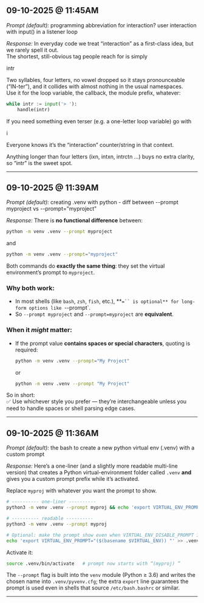 
## 09-10-2025 @ 11:45AM

*Prompt (default):*
programming abbreviation for interaction? user interaction with input() in a listener loop


*Response:*
In everyday code we treat “interaction” as a first-class idea, but we rarely spell it out.  
The shortest, still-obvious tag people reach for is simply

intr

Two syllables, four letters, no vowel dropped so it stays pronounceable (“IN-ter”), and it collides with almost nothing in the usual namespaces.  
Use it for the loop variable, the callback, the module prefix, whatever:

```python
while intr := input('> '):
    handle(intr)
```

If you need something even terser (e.g. a one-letter loop variable) go with

i

Everyone knows it’s the “interaction” counter/string in that context.

Anything longer than four letters (ixn, intxn, intrctn …) buys no extra clarity, so “intr” is the sweet spot.

---

## 09-10-2025 @ 11:39AM

*Prompt (default):*
creating .venv with python - diff between --prompt myproject vs --prompt="myproject"


*Response:*
There is **no functional difference** between:

```bash
python -m venv .venv --prompt myproject
```

and

```bash
python -m venv .venv --prompt="myproject"
```

Both commands do **exactly the same thing**: they set the virtual environment’s prompt to `myproject`.

### Why both work:
- In most shells (like `bash`, `zsh`, `fish`, etc.), **`=`` is optional** for long-form options like `--prompt`.
- So `--prompt myproject` and `--prompt=myproject` are **equivalent**.

### When it *might* matter:
- If the prompt value **contains spaces or special characters**, quoting is required:
  ```bash
  python -m venv .venv --prompt="My Project"
  ```
  or
  ```bash
  python -m venv .venv --prompt "My Project"
  ```

So in short:  
✅ Use whichever style you prefer — they’re interchangeable unless you need to handle spaces or shell parsing edge cases.

---

## 09-10-2025 @ 11:36AM

*Prompt (default):*
the bash to create a new python virtual env (.venv) with a custom prompt


*Response:*
Here’s a one-liner (and a slightly more readable multi-line version) that creates a Python virtual-environment folder called `.venv` **and** gives you a custom prompt prefix while it’s activated.

Replace `myproj` with whatever you want the prompt to show.

```bash
# ---------- one-liner ----------
python3 -m venv .venv --prompt myproj && echo 'export VIRTUAL_ENV_PROMPT="($(basename $VIRTUAL_ENV)) "' >> .venv/bin/activate
```

```bash
# ---------- readable ----------
python3 -m venv .venv --prompt myproj

# Optional: make the prompt show even when VIRTUAL_ENV_DISABLE_PROMPT is set
echo 'export VIRTUAL_ENV_PROMPT="($(basename $VIRTUAL_ENV)) "' >> .venv/bin/activate
```

Activate it:

```bash
source .venv/bin/activate   # prompt now starts with “(myproj) ”
```

The `--prompt` flag is built into the `venv` module (Python ≥ 3.6) and writes the chosen name into `.venv/pyvenv.cfg`; the extra `export` line guarantees the prompt is used even in shells that source `/etc/bash.bashrc` or similar.

---
